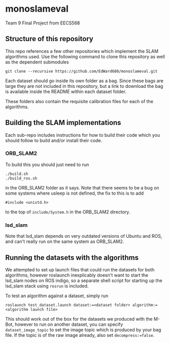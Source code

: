 # monoslameval
Team 9 Final Project from EECS568

## Structure of this repository

This repo references a few other repositories which implement the SLAM algorithms used.
Use the following command to clone this repository as well as the dependent submodules

```
git clone --recursive https://github.com/EdWard680/monoslameval.git
```

Each dataset should go inside its own folder as a bag. Since these bags are large they are not included in this repository, but a link to download the bag is available inside the README within each dataset folder.

These folders also contain the requisite calibration files for each of the algorithms.

## Building the SLAM implementations

Each sub-repo includes instructions for how to build their code which you should follow to build and/or install their code.

### ORB_SLAM2

To build this you should just need to run
```
./build.sh
./build_ros.sh
```
in the ORB_SLAM2 folder as it says. Note that there seems to be a bug on some systems where usleep is not defined, the fix to this is to add
```
#include <unistd.h>
```
to the top of `include/System.h` in the ORB_SLAM2 directory.

### lsd_slam

Note that lsd_slam depends on very outdated versions of Ubuntu and ROS, and can't really run on the same system as ORB_SLAM2.

## Running the datasets with the algorithms

We attempted to set up launch files that could run the datasets for both algorithms, however roslaunch inexplicably doesn't want to start the lsd_slam nodes on ROS indigo, so a separate shell script for starting up the lsd_slam stack using `rosrun` is included.

To test an algorithm against a dataset, simply run
```
roslaunch test_dataset.launch dataset:=<dataset folder> algorithm:=<algorithm launch file>
```

This should work out of the box for the datasets we produced with the M-Bot, however to run on another dataset, you can specify `dataset_image_topic` to set the image topic which is produced by your bag file. If the topic is of the raw image already, also set `decompress:=false`.

